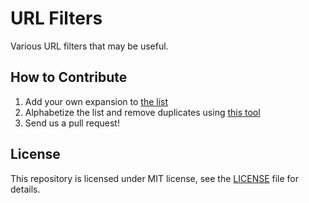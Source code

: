 # URL Filters
Various URL filters that may be useful.

## How to Contribute
1. Add your own expansion to [the list](./lists)
2. Alphabetize the list and remove duplicates using [this tool](https://alphabetizer.flap.tv/)
3. Send us a pull request!

## License
This repository is licensed under MIT license, see the [LICENSE](./LICENSE) file for details.
